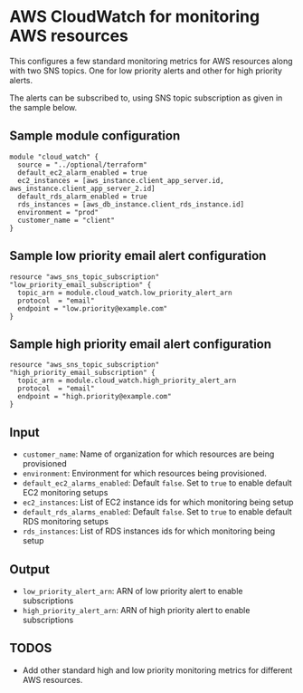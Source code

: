 # AWS CloudWatch for monitoring AWS resources

This configures a few standard monitoring metrics for AWS resources along with two
SNS topics. One for low priority alerts and other for high priority alerts.

The alerts can be subscribed to, using SNS topic subscription as given in the sample below.

## Sample module configuration

```
module "cloud_watch" {
  source = "../optional/terraform"
  default_ec2_alarm_enabled = true
  ec2_instances = [aws_instance.client_app_server.id, aws_instance.client_app_server_2.id]
  default_rds_alarm_enabled = true
  rds_instances = [aws_db_instance.client_rds_instance.id]
  environment = "prod"
  customer_name = "client"
}
```

## Sample low priority email alert configuration

```
resource "aws_sns_topic_subscription" "low_priority_email_subscription" {
  topic_arn = module.cloud_watch.low_priority_alert_arn
  protocol  = "email"
  endpoint = "low.priority@example.com"
}
```

## Sample high priority email alert configuration

```
resource "aws_sns_topic_subscription" "high_priority_email_subscription" {
  topic_arn = module.cloud_watch.high_priority_alert_arn
  protocol  = "email"
  endpoint = "high.priority@example.com"
}
```

## Input

- `customer_name`: Name of organization for which resources are being provisioned
- `environment`: Environment for which resources being provisioned.
- `default_ec2_alarms_enabled`: Default `false`. Set to `true` to enable default EC2 monitoring setups
- `ec2_instances`: List of EC2 instance ids for which monitoring being setup
- `default_rds_alarms_enabled`: Default `false`. Set to `true` to enable default RDS monitoring setups
- `rds_instances`: List of RDS instances ids for which monitoring being setup


## Output

- `low_priority_alert_arn`: ARN of low priority alert to enable subscriptions
- `high_priority_alert_arn`: ARN of high priority alert to enable subscriptions


## TODOS

- Add other standard high and low priority monitoring metrics for different AWS resources.

